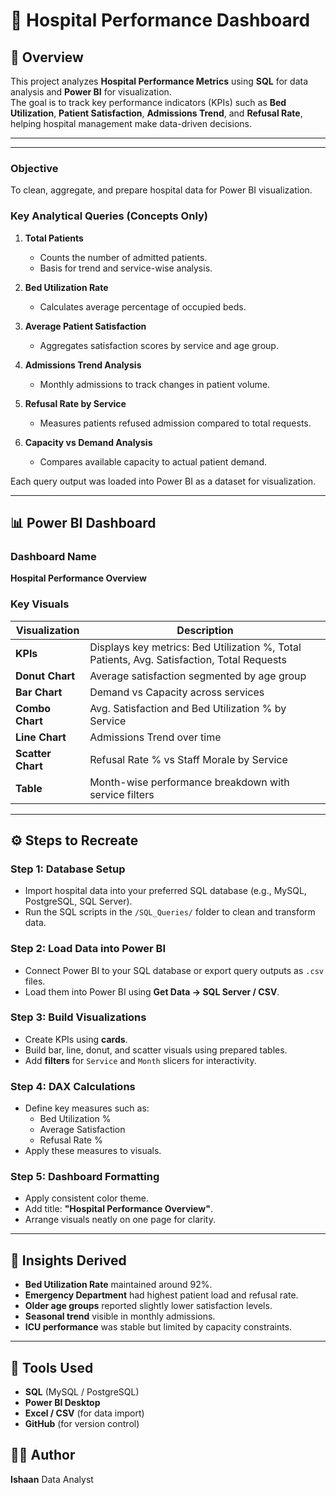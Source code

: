 # 🏥 Hospital Performance Dashboard

## 📘 Overview
This project analyzes **Hospital Performance Metrics** using **SQL** for data analysis and **Power BI** for visualization.  
The goal is to track key performance indicators (KPIs) such as **Bed Utilization**, **Patient Satisfaction**, **Admissions Trend**, and **Refusal Rate**, helping hospital management make data-driven decisions.

---


---

### Objective
To clean, aggregate, and prepare hospital data for Power BI visualization.

### Key Analytical Queries (Concepts Only)
1. **Total Patients**  
   - Counts the number of admitted patients.
   - Basis for trend and service-wise analysis.

2. **Bed Utilization Rate**  
   - Calculates average percentage of occupied beds.

3. **Average Patient Satisfaction**  
   - Aggregates satisfaction scores by service and age group.

4. **Admissions Trend Analysis**  
   - Monthly admissions to track changes in patient volume.

5. **Refusal Rate by Service**  
   - Measures patients refused admission compared to total requests.

6. **Capacity vs Demand Analysis**  
   - Compares available capacity to actual patient demand.

Each query output was loaded into Power BI as a dataset for visualization.

---

## 📊 Power BI Dashboard

### Dashboard Name
**Hospital Performance Overview**

### Key Visuals

| Visualization | Description |
|----------------|--------------|
| **KPIs** | Displays key metrics: Bed Utilization %, Total Patients, Avg. Satisfaction, Total Requests |
| **Donut Chart** | Average satisfaction segmented by age group |
| **Bar Chart** | Demand vs Capacity across services |
| **Combo Chart** | Avg. Satisfaction and Bed Utilization % by Service |
| **Line Chart** | Admissions Trend over time |
| **Scatter Chart** | Refusal Rate % vs Staff Morale by Service |
| **Table** | Month-wise performance breakdown with service filters |

---

## ⚙️ Steps to Recreate

### Step 1: Database Setup
- Import hospital data into your preferred SQL database (e.g., MySQL, PostgreSQL, SQL Server).
- Run the SQL scripts in the `/SQL_Queries/` folder to clean and transform data.

### Step 2: Load Data into Power BI
- Connect Power BI to your SQL database or export query outputs as `.csv` files.
- Load them into Power BI using **Get Data → SQL Server / CSV**.

### Step 3: Build Visualizations
- Create KPIs using **cards**.
- Build bar, line, donut, and scatter visuals using prepared tables.
- Add **filters** for `Service` and `Month` slicers for interactivity.

### Step 4: DAX Calculations
- Define key measures such as:
  - Bed Utilization %
  - Average Satisfaction
  - Refusal Rate %
- Apply these measures to visuals.

### Step 5: Dashboard Formatting
- Apply consistent color theme.
- Add title: **"Hospital Performance Overview"**.
- Arrange visuals neatly on one page for clarity.

---

## 🧠 Insights Derived
- **Bed Utilization Rate** maintained around 92%.
- **Emergency Department** had highest patient load and refusal rate.
- **Older age groups** reported slightly lower satisfaction levels.
- **Seasonal trend** visible in monthly admissions.
- **ICU performance** was stable but limited by capacity constraints.

---

## 🧾 Tools Used
- **SQL** (MySQL / PostgreSQL)
- **Power BI Desktop**
- **Excel / CSV** (for data import)
- **GitHub** (for version control)


## 👨‍💻 Author
**Ishaan**
Data Analyst
